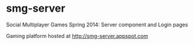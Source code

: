 smg-server
==========

Social Multiplayer Games Spring 2014: Server component and Login pages

Gaming platform hosted at http://smg-server.appspot.com
